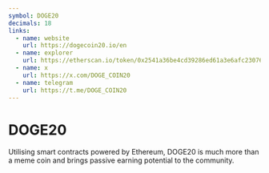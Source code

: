```yaml
---
symbol: DOGE20
decimals: 18
links:
  - name: website
    url: https://dogecoin20.io/en
  - name: explorer
    url: https://etherscan.io/token/0x2541a36be4cd39286ed61a3e6afc2307602489d6
  - name: x
    url: https://x.com/DOGE_COIN20
  - name: telegram
    url: https://t.me/DOGE_COIN20
---
```


# DOGE20

Utilising smart contracts powered by Ethereum, DOGE20 is much more than a meme coin and brings passive earning potential to the community.
